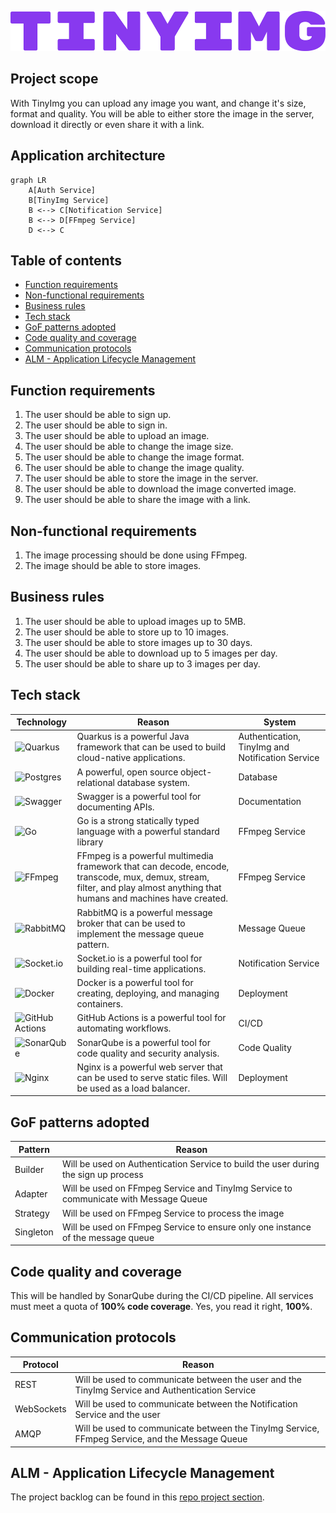 <p align="center">
  <a href="https://tinyimg.mateux.dev/" target="blank"><img src="./assets/logo.png" height="64" alt="TinyImg logo" /></a>
</p>

## Project scope

With TinyImg you can upload any image you want, and change it's size, format and quality.
You will be able to either store the image in the server, download it directly or even share it with a link.

## Application architecture

```mermaid
graph LR
    A[Auth Service]
    B[TinyImg Service]
    B <--> C[Notification Service]
    B <--> D[FFmpeg Service]
    D <--> C
```

## Table of contents

- [Function requirements](#function-requirements)
- [Non-functional requirements](#non-functional-requirements)
- [Business rules](#business-rules)
- [Tech stack](#tech-stack)
- [GoF patterns adopted](#gof-patterns-adopted)
- [Code quality and coverage](#code-quality-and-coverage)
- [Communication protocols](#communication-protocols)
- [ALM - Application Lifecycle Management](#alm---application-lifecycle-management)

## Function requirements

1. The user should be able to sign up.
2. The user should be able to sign in.
3. The user should be able to upload an image.
4. The user should be able to change the image size.
5. The user should be able to change the image format.
6. The user should be able to change the image quality.
7. The user should be able to store the image in the server.
8. The user should be able to download the image converted image.
9. The user should be able to share the image with a link.

## Non-functional requirements

1. The image processing should be done using FFmpeg.
2. The image should be able to store images.

## Business rules

1. The user should be able to upload images up to 5MB.
2. The user should be able to store up to 10 images.
3. The user should be able to store images up to 30 days.
4. The user should be able to download up to 5 images per day.
5. The user should be able to share up to 3 images per day.

## Tech stack

| Technology | Reason | System |
|------------|-------------|------------|
| ![Quarkus](https://img.shields.io/badge/quarkus-%234794EB.svg?style=for-the-badge&logo=quarkus&logoColor=white) | Quarkus is a powerful Java framework that can be used to build cloud-native applications. | Authentication, TinyImg and Notification Service |
| ![Postgres](https://img.shields.io/badge/postgres-%23316192.svg?style=for-the-badge&logo=postgresql&logoColor=white) | A powerful, open source object-relational database system. | Database |
| ![Swagger](https://img.shields.io/badge/-Swagger-%23Clojure?style=for-the-badge&logo=swagger&logoColor=white) | Swagger is a powerful tool for documenting APIs. | Documentation |
| ![Go](https://img.shields.io/badge/go-%2300ADD8.svg?style=for-the-badge&logo=go&logoColor=white) | Go is a strong statically typed language with a powerful standard library | FFmpeg Service |
| ![FFmpeg](https://img.shields.io/badge/ffmpeg-%23CB2018.svg?style=for-the-badge&logo=ffmpeg&logoColor=white) | FFmpeg is a powerful multimedia framework that can decode, encode, transcode, mux, demux, stream, filter, and play almost anything that humans and machines have created. | FFmpeg Service |
| ![RabbitMQ](https://img.shields.io/badge/Rabbitmq-FF6600?style=for-the-badge&logo=rabbitmq&logoColor=white) | RabbitMQ is a powerful message broker that can be used to implement the message queue pattern. | Message Queue |
| ![Socket.io](https://img.shields.io/badge/Socket.io-black?style=for-the-badge&logo=socket.io&badgeColor=010101) | Socket.io is a powerful tool for building real-time applications. | Notification Service |
| ![Docker](https://img.shields.io/badge/docker-%230db7ed.svg?style=for-the-badge&logo=docker&logoColor=white) | Docker is a powerful tool for creating, deploying, and managing containers. | Deployment |
| ![GitHub Actions](https://img.shields.io/badge/github%20actions-%232671E5.svg?style=for-the-badge&logo=githubactions&logoColor=white) | GitHub Actions is a powerful tool for automating workflows. | CI/CD |
| ![SonarQube](https://img.shields.io/badge/SonarQube-black?style=for-the-badge&logo=sonarqube&logoColor=4E9BCD) | SonarQube is a powerful tool for code quality and security analysis. | Code Quality |
| ![Nginx](https://img.shields.io/badge/nginx-%23009639.svg?style=for-the-badge&logo=nginx&logoColor=white) | Nginx is a powerful web server that can be used to serve static files. Will be used as a load balancer. | Deployment |

## GoF patterns adopted

| Pattern | Reason |
|---------|--------|
| Builder | Will be used on Authentication Service to build the user during the sign up process |
| Adapter | Will be used on FFmpeg Service and TinyImg Service to communicate with Message Queue |
| Strategy | Will be used on FFmpeg Service to process the image |
| Singleton | Will be used on FFmpeg Service to ensure only one instance of the message queue |

## Code quality and coverage

This will be handled by SonarQube during the CI/CD pipeline. All services must meet a quota of **100% code coverage**. Yes, you read it right, **100%**.

## Communication protocols

| Protocol | Reason |
|----------|--------|
| REST | Will be used to communicate between the user and the TinyImg Service and Authentication Service |
| WebSockets | Will be used to communicate between the Notification Service and the user |
| AMQP | Will be used to communicate between the TinyImg Service, FFmpeg Service, and the Message Queue |

## ALM - Application Lifecycle Management

The project backlog can be found in this [repo project section](https://github.com/orgs/MateuxDotDev/projects/1/views/1).